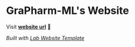 
# GraPharm-ML's Website

Visit **[website url](#)** 🚀

_Built with [Lab Website Template](https://greene-lab.gitbook.io/lab-website-template-docs)_

